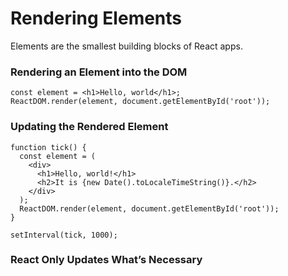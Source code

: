 # Rendering Elements

Elements are the smallest building blocks of React apps.

### Rendering an Element into the DOM

```
const element = <h1>Hello, world</h1>;
ReactDOM.render(element, document.getElementById('root'));
```
### Updating the Rendered Element

```
function tick() {
  const element = (
    <div>
      <h1>Hello, world!</h1>
      <h2>It is {new Date().toLocaleTimeString()}.</h2>
    </div>
  );
  ReactDOM.render(element, document.getElementById('root'));
}

setInterval(tick, 1000);
```

### React Only Updates What’s Necessary